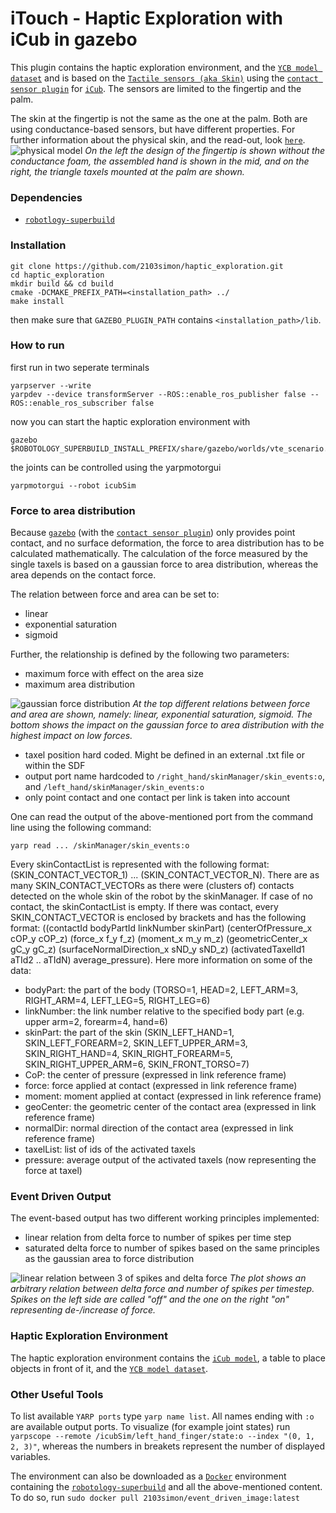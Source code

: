 # iTouch - Haptic Exploration with iCub in gazebo

This plugin contains the haptic exploration environment, and the [`YCB model dataset`](https://github.com/sea-bass/ycb-tools) and is based on the [`Tactile sensors (aka Skin)`](http://wiki.icub.org/wiki/Tactile_sensors_(aka_Skin)) using the [`contact sensor plugin`](http://gazebosim.org/tutorials?tut=contact_sensor) for [`iCub`](http://wiki.icub.org/wiki/Main_Page). The sensors are limited to the fingertip and the palm.

The skin at the fingertip is not the same as the one at the palm. Both are using conductance-based sensors, but have different properties. For further information about the physical skin, and the read-out, look [`here`](http://wiki.icub.org/images/c/cd/SkinTutorial.pdf).
![physical model](https://github.com/2103simon/haptic_exploration/blob/master/assets/sensor_physical_old.png)
*On the left the design of the fingertip is shown without the conductance foam, the assembled hand is shown in the mid, and on the right, the triangle taxels mounted at the palm are shown.*

### Dependencies

- [`robotlogy-superbuild`](https://github.com/robotology/robotology-superbuild)

### Installation

```
git clone https://github.com/2103simon/haptic_exploration.git
cd haptic_exploration
mkdir build && cd build
cmake -DCMAKE_PREFIX_PATH=<installation_path> ../
make install
```

then make sure that `GAZEBO_PLUGIN_PATH` contains `<installation_path>/lib`.

### How to run

first run in two seperate terminals
```
yarpserver --write
yarpdev --device transformServer --ROS::enable_ros_publisher false --ROS::enable_ros_subscriber false
```

now you can start the haptic exploration environment with
```
gazebo $ROBOTOLOGY_SUPERBUILD_INSTALL_PREFIX/share/gazebo/worlds/vte_scenario.sdf
```

the joints can be controlled using the yarpmotorgui
```
yarpmotorgui --robot icubSim
```

### Force to area distribution

Because [`gazebo`](http://gazebosim.org/) (with the [`contact sensor plugin`](http://gazebosim.org/tutorials?tut=contact_sensor)) only provides point contact, and no surface deformation, the force to area distribution has to be calculated mathematically. The calculation of the force measured by the single taxels is based on a gaussian force to area distribution, whereas the area depends on the contact force. 

The relation between force and area can be set to:
- linear 
- exponential saturation
- sigmoid

Further, the relationship is defined by the following two parameters:
- maximum force with effect on the area size
- maximum area distribution

![gaussian force distribution](https://github.com/2103simon/haptic_exploration/blob/master/assets/force_to_area_distr.png)
*At the top different relations between force and area are shown, namely: linear, exponential saturation, sigmoid. The bottom shows the impact on the gaussian force to area distribution with the highest impact on low forces.*

- taxel position hard coded. Might be defined in an external .txt file or within the SDF
- output port name hardcoded to `/right_hand/skinManager/skin_events:o`, and `/left_hand/skinManager/skin_events:o`
- only point contact and one contact per link is taken into account

One can read the output of the above-mentioned port from the command line using the following command:

`yarp read ... /skinManager/skin_events:o`

Every skinContactList is represented with the following format: (SKIN_CONTACT_VECTOR_1) ... (SKIN_CONTACT_VECTOR_N). There are as many SKIN_CONTACT_VECTORs as there were (clusters of) contacts detected on the whole skin of the robot by the skinManager. If case of no contact, the skinContactList is empty. If there was contact, every SKIN_CONTACT_VECTOR is enclosed by brackets and has the following format: ((contactId bodyPartId linkNumber skinPart) (centerOfPressure_x cOP_y cOP_z) (force_x f_y f_z) (moment_x m_y m_z) (geometricCenter_x gC_y gC_z) (surfaceNormalDirection_x sND_y sND_z) (activatedTaxelId1 aTId2 .. aTIdN) average_pressure). Here more information on some of the data:
- bodyPart: the part of the body (TORSO=1, HEAD=2, LEFT_ARM=3, RIGHT_ARM=4, LEFT_LEG=5, RIGHT_LEG=6)
- linkNumber: the link number relative to the specified body part (e.g. upper arm=2, forearm=4, hand=6)
- skinPart: the part of the skin (SKIN_LEFT_HAND=1, SKIN_LEFT_FOREARM=2, SKIN_LEFT_UPPER_ARM=3, SKIN_RIGHT_HAND=4, SKIN_RIGHT_FOREARM=5, SKIN_RIGHT_UPPER_ARM=6, SKIN_FRONT_TORSO=7)
- CoP: the center of pressure (expressed in link reference frame)
- force: force applied at contact (expressed in link reference frame)
- moment: moment applied at contact (expressed in link reference frame)
- geoCenter: the geometric center of the contact area (expressed in link reference frame)
- normalDir: normal direction of the contact area (expressed in link reference frame)
- taxelList: list of ids of the activated taxels
- pressure: average output of the activated taxels (now representing the force at taxel)


### Event Driven Output

The event-based output has two different working principles implemented: 
- linear relation from delta force to number of spikes per time step
- saturated delta force to number of spikes based on the same principles as the gaussian area to force distribution

![linear relation between 3 of spikes and delta force](https://github.com/2103simon/haptic_exploration/blob/master/assets/spikes_lin.png)
*The plot shows an arbitrary relation between delta force and number of spikes per timestep. Spikes on the left side are called "off" and the one on the right "on" representing de-/increase of force.*


### Haptic Exploration Environment

The haptic exploration environment contains the [`iCub model`](https://github.com/robotology/icub-models), a table to place objects in front of it, and the [`YCB model dataset`](https://github.com/sea-bass/ycb-tools).


### Other Useful Tools

To list available `YARP ports` type `yarp name list`. All names ending with `:o` are available output ports. To visualize (for example joint states) run `yarpscope --remote /icubSim/left_hand_finger/state:o --index "(0, 1, 2, 3)"`, whereas the numbers in breakets represent the number of displayed variables.

The environment can also be downloaded as a [`Docker`](https://www.docker.com/) environment containing the [`robotology-superbuild`](https://github.com/robotology/robotology-superbuild) and all the above-mentioned content. To do so, run `sudo docker pull 2103simon/event_driven_image:latest` 
